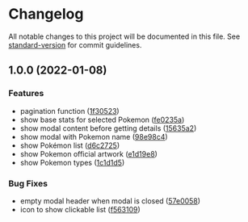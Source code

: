 # Changelog

All notable changes to this project will be documented in this file. See [standard-version](https://github.com/conventional-changelog/standard-version) for commit guidelines.

## 1.0.0 (2022-01-08)


### Features

* pagination function ([1f30523](https://github.com/lzaaldian/pokedex/commit/1f3052364d9959afea07fbc04db03b5630b0ec1a))
* show base stats for selected Pokemon ([fe0235a](https://github.com/lzaaldian/pokedex/commit/fe0235a564ad3d89efb0e3c4a31c9b16c8f26444))
* show modal content before getting details ([15635a2](https://github.com/lzaaldian/pokedex/commit/15635a220541d5fee9c1c03d4c2f0f443a97bcd0))
* show modal with Pokemon name ([98e98c4](https://github.com/lzaaldian/pokedex/commit/98e98c427cf96e51a919ef6937342f1e38accaf7))
* show Pokémon list ([d6c2725](https://github.com/lzaaldian/pokedex/commit/d6c2725282cc5867dc499d02e94e7ce82edb3fee))
* show Pokemon official artwork ([e1d19e8](https://github.com/lzaaldian/pokedex/commit/e1d19e83c760dfe1c9951dd05f24f77b4d60371c))
* show Pokemon types ([1c1d1d5](https://github.com/lzaaldian/pokedex/commit/1c1d1d5d726d73acd4a24f23ec7681768a0b7535))


### Bug Fixes

* empty modal header when modal is closed ([57e0058](https://github.com/lzaaldian/pokedex/commit/57e00581070ec7dea95d2e4803f1af2c23e45e55))
* icon to show clickable list ([f563109](https://github.com/lzaaldian/pokedex/commit/f563109d141fe3f3d04a5912b49cdfb3e0c338ab))

